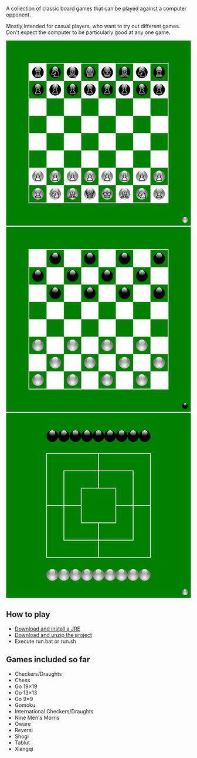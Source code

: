 A collection of classic board games that can be played against a computer opponent.

Mostly intended for casual players, who want to try out different games. Don't expect the computer to be particularly good at any one game.

![Chess intial position](img/screenshots/chess.png) ![Checkers intial position](img/screenshots/checkers.png) ![Nine Men's Morris intial position](img/screenshots/morris.png)

## How to play

- [Download and install a JRE](https://adoptium.net/temurin/releases/)
- [Download and unzip the project](https://github.com/Michi83/boardgamecollection/archive/refs/heads/main.zip)
- Execute run.bat or run.sh

## Games included so far

- Checkers/Draughts
- Chess
- Go 19×19
- Go 13×13
- Go 9×9
- Gomoku
- International Checkers/Draughts
- Nine Men's Morris
- Oware
- Reversi
- Shogi
- Tablut
- Xiangqi
